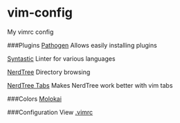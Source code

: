 # vim-config
My vimrc config

###Plugins
[Pathogen](https://github.com/tpope/vim-pathogen)
Allows easily installing plugins

[Syntastic](https://github.com/scrooloose/syntastic)
Linter for various languages

[NerdTree](http://www.vim.org/scripts/script.php?script_id=1658)
Directory browsing

[NerdTree Tabs](https://github.com/jistr/vim-nerdtree-tabs)
Makes NerdTree work better with vim tabs

###Colors
[Molokai](http://www.vim.org/scripts/script.php?script_id=2340)

###Configuration
View [.vimrc](https://github.com/brettcelestre/vim-config/blob/master/.vimrc)
